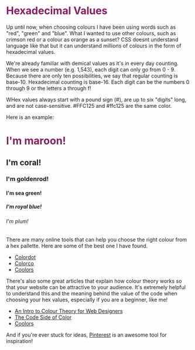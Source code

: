 <html>
  <head>
    <style>
    h1 {
	color: #8B1C62;
}

h2 {
	color: #FF7256;
}

h3 {
	color: #FFC125;
}

h4 {
	color: #54FF9F;
}

h5 {
	color: #530EE8;
}

h6 {
	color: #8B668B;
}
    </style>
    <title>Hexawhatnow?</title>
  </head>
  <body>
    <h1>Hexadecimal Values</h1>
    <p>Up until now, when choosing colours I have been using words such as "red", "green" and "blue". What I wanted to use other colours, such as crimson red or a colour as orange as a sunset? CSS doesnt understand language like that but it can understand millions of colours in the form of hexadecimal values.</p>
    <p>We're already familiar with demical values as it's in every day counting. When we see a number (e.g. 1,543), each digit can only go from 0 - 9. Because there are only ten possibilities, we say that regular counting is base-10. Hexadecimal counting is base-16. Each digit can be the numbers 0 through 9 or the letters a through f!</p>
    <p>WHex values always start with a pound sign (#), are up to six "digits" long, and are not case-sensitive. #FFC125 and #ffc125 are the same color.</p>
    <p>Here is an example:</p>
    <h1>I'm maroon!</h1>
    <h2>I'm coral!</h2>
    <h3>I'm goldenrod!</h3>
    <h4>I'm sea green!</h4>
    <h5>I'm royal blue!</h5>
    <h6>I'm plum!</h6>
    <p>There are many online tools that can help you choose the right colour from a hex pallette. Here are some of the best one I have found.</p>
    <ul>
    	<li><a href="https://color.hailpixel.com/" target="blank">Colordot</a></li>
	<li><a href="http://www.colourco.de/" target="blank">Colorco</a></li>
	<li><a href="https://coolors.co/493548-4b4e6d-618185-80b192-a1e887" target="blank">Coolors</a></li>
    </ul>
    <p>There's also some great articles that explain how colour theory works so that your website can be attractive to your audience. It's extremely helpful to understand this and the meaning behind the value of the code when choosing your hex values, especially if you are a beginner, like me!</p>
    <ul>
    	<li><a href="https://webdesign.tutsplus.com/articles/an-introduction-to-color-theory-for-web-designers--webdesign-1437" target="blank">An Intro to Colour Theory for Web Designers</a></li>
	<li><a href="https://www.smashingmagazine.com/2012/10/the-code-side-of-color/" target="blank">The Code Side of Color</a></li>
	<li><a href="https://coolors.co/493548-4b4e6d-618185-80b192-a1e887" target="blank">Coolors</a></li>
    </ul>
    <p>And if you're ever stuck for ideas, <a href="https://uk.pinterest.com/explore/hex-color-palette/?lp=true" target="blank">Pinterest</a> is an awesome tool for inspiration!</p>
  </body>
</html>
